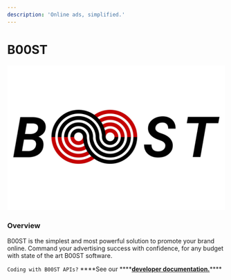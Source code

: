 ```yaml
---
description: 'Online ads, simplified.'
---
```


# B00ST

![B00ST, infinitely.](../.gitbook/assets/b00st-repo-image_main_kgr5qq.jpeg)

### Overview

B00ST is the simplest and most powerful solution to promote your brand online. Command your advertising success with confidence, for any budget with state of the art B00ST software.

`Coding with B00ST APIs?` ****See our ****[**developer documentation.**](https://api.b00st.com)\*\*\*\*

